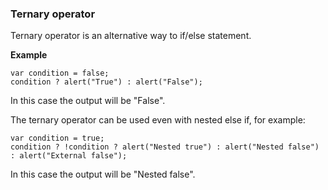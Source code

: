 ### Ternary operator
Ternary operator is an alternative way to if/else statement.

**Example**

    var condition = false;
    condition ? alert("True") : alert("False");
    
In this case the output will be "False".

The ternary operator can be used even with nested else if, for example:

    var condition = true;
    condition ? !condition ? alert("Nested true") : alert("Nested false") : alert("External false");
    
In this case the output will be "Nested false".
